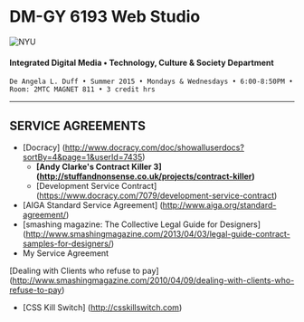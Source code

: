 # DM-GY 6193 Web Studio

![NYU](http://ws2.polishedsolid.com/de/nyu_soe_logo.png)
#### Integrated Digital Media • Technology, Culture & Society Department

    De Angela L. Duff • Summer 2015 • Mondays & Wednesdays • 6:00-8:50PM • Room: 2MTC MAGNET 811 • 3 credit hrs

---

## SERVICE AGREEMENTS

* [Docracy] (http://www.docracy.com/doc/showalluserdocs?sortBy=4&page=1&userId=7435)
  * **[Andy Clarke's Contract Killer 3] (http://stuffandnonsense.co.uk/projects/contract-killer)**
  * [Development Service Contract] (https://www.docracy.com/7079/development-service-contract)
* [AIGA Standard Service Agreement] (http://www.aiga.org/standard-agreement/)
* [smashing magazine: The Collective Legal Guide for Designers] (http://www.smashingmagazine.com/2013/04/03/legal-guide-contract-samples-for-designers/)
* My Service Agreement

[Dealing with Clients who refuse to pay] (http://www.smashingmagazine.com/2010/04/09/dealing-with-clients-who-refuse-to-pay)
* [CSS Kill Switch] (http://csskillswitch.com)










